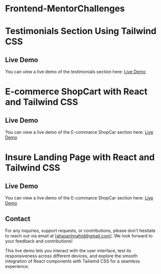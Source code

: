 # Frontend-MentorChallenges
 
# Testimonials Section Using Tailwind CSS
## Live Demo
You can view a live demo of the testimonials section here:
[Live Demo](https://66910ea8c9481a22d3ea37fb--elaborate-selkie-3b3039.netlify.app/)

# E-commerce ShopCart with React and Tailwind CSS
## Live Demo
You can view a live demo of the E-commarce ShopCar section here:
[Live Demo](https://shopcart-tailwind-react.netlify.app/)

# Insure Landing Page with React and Tailwind CSS
## Live Demo
You can view a live demo of the E-commarce ShopCar section here:
[Live Demo](https://insure-tailwind-react.netlify.app/)

## Contact

For any inquiries, support requests, or contributions, please don't hesitate to reach out via email at [ahasanhnahid@gmail.com]. We look forward to your feedback and contributions!

This live demo lets you interact with the user interface, test its responsiveness across different devices, and explore the smooth integration of React components with Tailwind CSS for a seamless experience.
